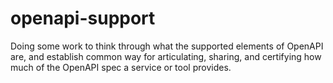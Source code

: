 # openapi-support
Doing some work to think through what the supported elements of OpenAPI are, and establish common way for articulating, sharing, and certifying how much of the OpenAPI spec a service or tool provides.
